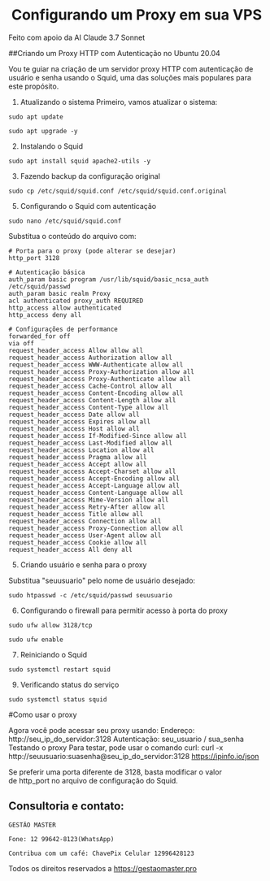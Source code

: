 <h1 align="center">Configurando um Proxy em sua VPS </h1>
Feito com apoio da AI Claude 3.7 Sonnet


##Criando um Proxy HTTP com Autenticação no Ubuntu 20.04

Vou te guiar na criação de um servidor proxy HTTP com autenticação de usuário e senha usando o Squid, uma das soluções mais populares para este propósito.
1. Atualizando o sistema
Primeiro, vamos atualizar o sistema:
```
sudo apt update
```


```
sudo apt upgrade -y
```


2. Instalando o Squid

```
sudo apt install squid apache2-utils -y
```


3. Fazendo backup da configuração original
```
sudo cp /etc/squid/squid.conf /etc/squid/squid.conf.original
```


5. Configurando o Squid com autenticação
```
sudo nano /etc/squid/squid.conf
```


Substitua o conteúdo do arquivo com:
```
# Porta para o proxy (pode alterar se desejar)
http_port 3128

# Autenticação básica
auth_param basic program /usr/lib/squid/basic_ncsa_auth /etc/squid/passwd
auth_param basic realm Proxy
acl authenticated proxy_auth REQUIRED
http_access allow authenticated
http_access deny all

# Configurações de performance
forwarded_for off
via off
request_header_access Allow allow all
request_header_access Authorization allow all
request_header_access WWW-Authenticate allow all
request_header_access Proxy-Authorization allow all
request_header_access Proxy-Authenticate allow all
request_header_access Cache-Control allow all
request_header_access Content-Encoding allow all
request_header_access Content-Length allow all
request_header_access Content-Type allow all
request_header_access Date allow all
request_header_access Expires allow all
request_header_access Host allow all
request_header_access If-Modified-Since allow all
request_header_access Last-Modified allow all
request_header_access Location allow all
request_header_access Pragma allow all
request_header_access Accept allow all
request_header_access Accept-Charset allow all
request_header_access Accept-Encoding allow all
request_header_access Accept-Language allow all
request_header_access Content-Language allow all
request_header_access Mime-Version allow all
request_header_access Retry-After allow all
request_header_access Title allow all
request_header_access Connection allow all
request_header_access Proxy-Connection allow all
request_header_access User-Agent allow all
request_header_access Cookie allow all
request_header_access All deny all
```

5. Criando usuário e senha para o proxy

Substitua "seuusuario" pelo nome de usuário desejado:

```
sudo htpasswd -c /etc/squid/passwd seuusuario
```


6. Configurando o firewall para permitir acesso à porta do proxy

```
sudo ufw allow 3128/tcp
```


```
sudo ufw enable
```


7. Reiniciando o Squid
```
sudo systemctl restart squid
```


9. Verificando status do serviço
```
sudo systemctl status squid
```


#Como usar o proxy

Agora você pode acessar seu proxy usando:
Endereço: http://seu_ip_do_servidor:3128
Autenticação: seu_usuario / sua_senha
Testando o proxy
Para testar, pode usar o comando curl:
curl -x http://seuusuario:suasenha@seu_ip_do_servidor:3128 https://ipinfo.io/json


Se preferir uma porta diferente de 3128, basta modificar o valor de http_port no arquivo de configuração do Squid.


## Consultoria e contato:

    GESTÃO MASTER

    Fone: 12 99642-8123(WhatsApp)

    Contribua com um café: ChavePix Celular 12996428123


Todos os direitos reservados a https://gestaomaster.pro
